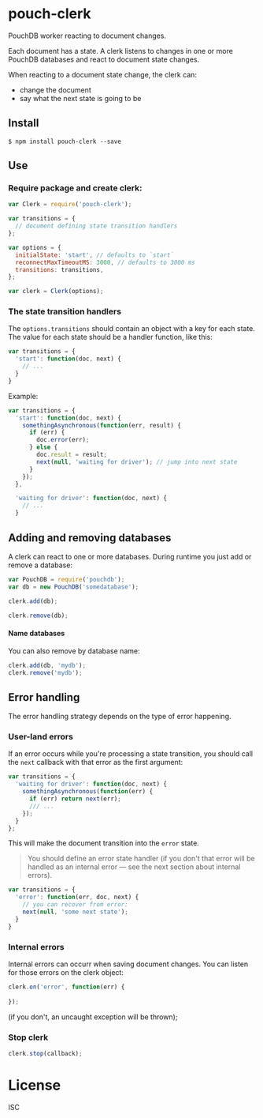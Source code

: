 # pouch-clerk

PouchDB worker reacting to document changes.

Each document has a state. A clerk listens to changes in one or more PouchDB databases and react to document state changes.

When reacting to a document state change, the clerk can:

* change the document
* say what the next state is going to be

## Install

```
$ npm install pouch-clerk --save
```

## Use

### Require package and create clerk:

```js
var Clerk = require('pouch-clerk');

var transitions = {
  // document defining state transition handlers
};

var options = {
  initialState: 'start', // defaults to `start`
  reconnectMaxTimeoutMS: 3000, // defaults to 3000 ms
  transitions: transitions,
};

var clerk = Clerk(options);
```

### The state transition handlers

The `options.transitions` should contain an object with a key for each state.
The value for each state should be a handler function, like this:

```js
var transitions = {
  'start': function(doc, next) {
    // ...
  }
}
```

Example:

```javascript
var transitions = {
  'start': function(doc, next) {
    somethingAsynchronous(function(err, result) {
      if (err) {
        doc.error(err);
      } else {
        doc.result = result;
        next(null, 'waiting for driver'); // jump into next state
      }
    });
  },

  'waiting for driver': function(doc, next) {
    // ...
  }
```


## Adding and removing databases

A clerk can react to one or more databases. During runtime you just add or remove a database:

```js
var PouchDB = require('pouchdb');
var db = new PouchDB('somedatabase');

clerk.add(db);
```

```js
clerk.remove(db);
```

#### Name databases

You can also remove by database name:

```js
clerk.add(db, 'mydb');
clerk.remove('mydb');
```


## Error handling

The error handling strategy depends on the type of error happening.

### User-land errors

If an error occurs while you're processing a state transition, you should call the `next` callback with that error as the first argument:


```javascript
var transitions = {
  'waiting for driver': function(doc, next) {
    somethingAsynchronous(function(err) {
      if (err) return next(err);
      /// ...
    });
  }
};
```

This will make the document transition into the `error` state.

> You should define an error state handler (if you don't that error will be handled as an internal error — see the next section about internal errors).

```javascript
var transitions = {
  'error': function(err, doc, next) {
    // you can recover from error:
    next(null, 'some next state');
  }
}
```

### Internal errors

Internal errors can occurr when saving document changes. You can listen for those errors on the clerk object:

```javascript
clerk.on('error', function(err) {
  
});
```

(if you don't, an uncaught exception will be thrown);


### Stop clerk

```js
clerk.stop(callback);
```

# License

ISC
